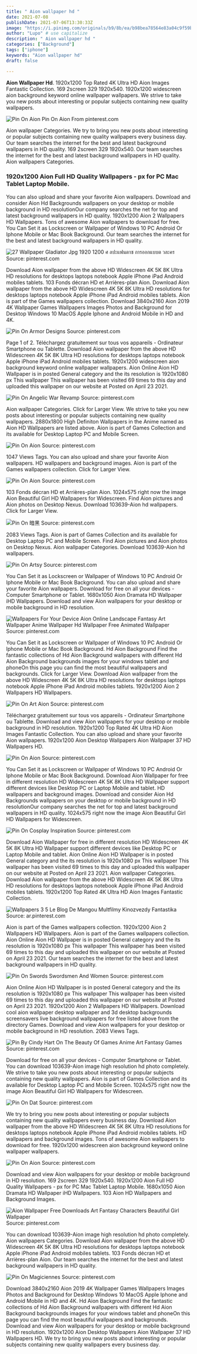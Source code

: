 ```yaml
---
title: " Aion wallpaper hd "
date: 2021-07-08
publishDate: 2021-07-06T13:30:33Z
image: "https://i.pinimg.com/originals/b9/8b/ea/b98bea78564e83a04c9f59b8b3fcc5f7.jpg"
author: "Lupo" # use capitalize
description: " Aion wallpaper hd "
categories: ["Background"]
tags: ["iphone"]
keywords: "Aion wallpaper hd"
draft: false

---
```



**Aion Wallpaper Hd**. 1920x1200 Top Rated 4K Ultra HD Aion Images Fantastic Collection. 169 2screen 329 1920x540. 1920x1200 widescreen aion background keyword online wallpaper wallpapers. We strive to take you new posts about interesting or popular subjects containing new quality wallpapers.

![Pin On Aion](https://i.pinimg.com/originals/c3/a4/ff/c3a4ffd2dab9601c1a5671f42392415b.jpg "Pin On Aion")
Pin On Aion From pinterest.com


Aion wallpaper Categories. We try to bring you new posts about interesting or popular subjects containing new quality wallpapers every business day. Our team searches the internet for the best and latest background wallpapers in HD quality. 169 2screen 329 1920x540. Our team searches the internet for the best and latest background wallpapers in HD quality. Aion wallpapers Categories.

### 1920x1200 Aion Full HD Quality Wallpapers - px for PC Mac Tablet Laptop Mobile.

You can also upload and share your favorite Aion wallpapers. Download and consider Aion Hd Backgrounds wallpapers on your desktop or mobile background in HD resolutionOur company searches the net for top and latest background wallpapers in HD quality. 1920x1200 Aion 2 Wallpapers HD Wallpapers. Tons of awesome Aion wallpapers to download for free. You Can Set it as Lockscreen or Wallpaper of Windows 10 PC Android Or Iphone Mobile or Mac Book Background. Our team searches the internet for the best and latest background wallpapers in HD quality.


![27 Wallpaper Gladiator Jpg 1920 1200 ศ ลปะแฟนตาซ การออกแบบต วละคร](https://i.pinimg.com/originals/38/c9/d9/38c9d91e9889e2999c619790fb86e1d1.jpg "27 Wallpaper Gladiator Jpg 1920 1200 ศ ลปะแฟนตาซ การออกแบบต วละคร")
Source: pinterest.com

Download Aion wallpaper from the above HD Widescreen 4K 5K 8K Ultra HD resolutions for desktops laptops notebook Apple iPhone iPad Android mobiles tablets. 103 Fonds décran HD et Arrières-plan Aion. Download Aion wallpaper from the above HD Widescreen 4K 5K 8K Ultra HD resolutions for desktops laptops notebook Apple iPhone iPad Android mobiles tablets. Aion is part of the Games wallpapers collection. Download 3840x2160 Aion 2019 4K Wallpaper Games Wallpapers Images Photos and Background for Desktop Windows 10 MacOS Apple Iphone and Android Mobile in HD and 4K.

![Pin On Armor Designs](https://i.pinimg.com/originals/43/bb/21/43bb21c1f3322b9f4253b23fb3b2cd6e.jpg "Pin On Armor Designs")
Source: pinterest.com

Page 1 of 2. Téléchargez gratuitement sur tous vos appareils - Ordinateur Smartphone ou Tablette. Download Aion wallpaper from the above HD Widescreen 4K 5K 8K Ultra HD resolutions for desktops laptops notebook Apple iPhone iPad Android mobiles tablets. 1920x1200 widescreen aion background keyword online wallpaper wallpapers. Aion Online Aion HD Wallpaper is in posted General category and the its resolution is 1920x1080 px This wallpaper This wallpaper has been visited 69 times to this day and uploaded this wallpaper on our website at Posted on April 23 2021.

![Pin On Angelic War Revamp](https://i.pinimg.com/originals/a3/3b/27/a33b276a657d1b480aa2842f3c8f0862.jpg "Pin On Angelic War Revamp")
Source: pinterest.com

Aion wallpaper Categories. Click for Larger View. We strive to take you new posts about interesting or popular subjects containing new quality wallpapers. 2880x1800 High Definiton Wallpapers in the Anime named as Aion HD Wallpapers are listed above. Aion is part of Games Collection and its available for Desktop Laptop PC and Mobile Screen.

![Pin On Aion](https://i.pinimg.com/originals/c3/a4/ff/c3a4ffd2dab9601c1a5671f42392415b.jpg "Pin On Aion")
Source: pinterest.com

1047 Views Tags. You can also upload and share your favorite Aion wallpapers. HD wallpapers and background images. Aion is part of the Games wallpapers collection. Click for Larger View.

![Pin On Aion](https://i.pinimg.com/originals/8f/bb/62/8fbb62d7233a78e690a7bcfe17d96b67.jpg "Pin On Aion")
Source: pinterest.com

103 Fonds décran HD et Arrières-plan Aion. 1024x575 right now the image Aion Beautiful Girl HD Wallpapers for Widescreen. Find Aion pictures and Aion photos on Desktop Nexus. Download 103639-Aion hd wallpapers. Click for Larger View.

![Pin On 暗黑](https://i.pinimg.com/736x/d2/79/8c/d2798c7bb555d17d8accfa417ed40b13.jpg "Pin On 暗黑")
Source: pinterest.com

2083 Views Tags. Aion is part of Games Collection and its available for Desktop Laptop PC and Mobile Screen. Find Aion pictures and Aion photos on Desktop Nexus. Aion wallpaper Categories. Download 103639-Aion hd wallpapers.

![Pin On Artsy](https://i.pinimg.com/originals/71/74/15/7174157bc12491aab968dc85c3e307b7.jpg "Pin On Artsy")
Source: pinterest.com

You Can Set it as Lockscreen or Wallpaper of Windows 10 PC Android Or Iphone Mobile or Mac Book Background. You can also upload and share your favorite Aion wallpapers. Download for free on all your devices - Computer Smartphone or Tablet. 1680x1050 Aion Dramata HD Wallpaper iHD Wallpapers. Download and view Aion wallpapers for your desktop or mobile background in HD resolution.

![Wallpapers For Your Device Aion Online Landscape Fantasy Art Wallpaper Anime Wallpaper Hd Wallpaper Free Animated Wallpaper](https://i.pinimg.com/736x/39/45/3b/39453bfc24e74088556ce05121cb044a.jpg "Wallpapers For Your Device Aion Online Landscape Fantasy Art Wallpaper Anime Wallpaper Hd Wallpaper Free Animated Wallpaper")
Source: pinterest.com

You Can Set it as Lockscreen or Wallpaper of Windows 10 PC Android Or Iphone Mobile or Mac Book Background. Hd Aion Background Find the fantastic collections of Hd Aion Background wallpapers with different Hd Aion Background backgrounds images for your windows tablet and phoneOn this page you can find the most beautiful wallpapers and backgrounds. Click for Larger View. Download Aion wallpaper from the above HD Widescreen 4K 5K 8K Ultra HD resolutions for desktops laptops notebook Apple iPhone iPad Android mobiles tablets. 1920x1200 Aion 2 Wallpapers HD Wallpapers.

![Pin On Art Aion](https://i.pinimg.com/originals/ef/f8/18/eff818f95b8b985404f1b71f7a8037e9.jpg "Pin On Art Aion")
Source: pinterest.com

Téléchargez gratuitement sur tous vos appareils - Ordinateur Smartphone ou Tablette. Download and view Aion wallpapers for your desktop or mobile background in HD resolution. 1920x1200 Top Rated 4K Ultra HD Aion Images Fantastic Collection. You can also upload and share your favorite Aion wallpapers. 1920x1200 Aion Desktop Wallpapers Aion Wallpaper 37 HD Wallpapers HD.

![Pin On Aion](https://i.pinimg.com/originals/2b/92/64/2b92640b4552c021cae0a02d4ae3a91a.jpg "Pin On Aion")
Source: pinterest.com

You Can Set it as Lockscreen or Wallpaper of Windows 10 PC Android Or Iphone Mobile or Mac Book Background. Download Aion Wallpaper for free in different resolution HD Widescreen 4K 5K 8K Ultra HD Wallpaper support different devices like Desktop PC or Laptop Mobile and tablet. HD wallpapers and background images. Download and consider Aion Hd Backgrounds wallpapers on your desktop or mobile background in HD resolutionOur company searches the net for top and latest background wallpapers in HD quality. 1024x575 right now the image Aion Beautiful Girl HD Wallpapers for Widescreen.

![Pin On Cosplay Inspiration](https://i.pinimg.com/originals/53/01/63/530163d8d152198b158b1c22317b59af.jpg "Pin On Cosplay Inspiration")
Source: pinterest.com

Download Aion Wallpaper for free in different resolution HD Widescreen 4K 5K 8K Ultra HD Wallpaper support different devices like Desktop PC or Laptop Mobile and tablet. Aion Online Aion HD Wallpaper is in posted General category and the its resolution is 1920x1080 px This wallpaper This wallpaper has been visited 69 times to this day and uploaded this wallpaper on our website at Posted on April 23 2021. Aion wallpaper Categories. Download Aion wallpaper from the above HD Widescreen 4K 5K 8K Ultra HD resolutions for desktops laptops notebook Apple iPhone iPad Android mobiles tablets. 1920x1200 Top Rated 4K Ultra HD Aion Images Fantastic Collection.

![Wallpapers 3 5 Le Blog De Mangou Multfilmy Kinozvezdy Fantastika](https://i.pinimg.com/originals/3d/83/20/3d8320c829b1b727fdb16339d2900bfd.jpg "Wallpapers 3 5 Le Blog De Mangou Multfilmy Kinozvezdy Fantastika")
Source: ar.pinterest.com

Aion is part of the Games wallpapers collection. 1920x1200 Aion 2 Wallpapers HD Wallpapers. Aion is part of the Games wallpapers collection. Aion Online Aion HD Wallpaper is in posted General category and the its resolution is 1920x1080 px This wallpaper This wallpaper has been visited 69 times to this day and uploaded this wallpaper on our website at Posted on April 23 2021. Our team searches the internet for the best and latest background wallpapers in HD quality.

![Pin On Swords Swordsmen And Women](https://i.pinimg.com/originals/2e/cc/c1/2eccc160b44521351868e2475e2bb6a5.jpg "Pin On Swords Swordsmen And Women")
Source: pinterest.com

Aion Online Aion HD Wallpaper is in posted General category and the its resolution is 1920x1080 px This wallpaper This wallpaper has been visited 69 times to this day and uploaded this wallpaper on our website at Posted on April 23 2021. 1920x1200 Aion 2 Wallpapers HD Wallpapers. Download cool aion wallpaper desktop wallpaper and 3d desktop backgrounds screensavers live background wallpapers for free listed above from the directory Games. Download and view Aion wallpapers for your desktop or mobile background in HD resolution. 2083 Views Tags.

![Pin By Cindy Hart On The Beauty Of Games Anime Art Fantasy Games](https://i.pinimg.com/originals/99/8d/3f/998d3f76568b7671c6d59167c74ea885.jpg "Pin By Cindy Hart On The Beauty Of Games Anime Art Fantasy Games")
Source: pinterest.com

Download for free on all your devices - Computer Smartphone or Tablet. You can download 103639-Aion image high resolution hd photo completely. We strive to take you new posts about interesting or popular subjects containing new quality wallpapers. Aion is part of Games Collection and its available for Desktop Laptop PC and Mobile Screen. 1024x575 right now the image Aion Beautiful Girl HD Wallpapers for Widescreen.

![Pin On Dat](https://i.pinimg.com/originals/bf/dc/62/bfdc626cc5fe33fdc9b1fe84a58e560d.jpg "Pin On Dat")
Source: pinterest.com

We try to bring you new posts about interesting or popular subjects containing new quality wallpapers every business day. Download Aion wallpaper from the above HD Widescreen 4K 5K 8K Ultra HD resolutions for desktops laptops notebook Apple iPhone iPad Android mobiles tablets. HD wallpapers and background images. Tons of awesome Aion wallpapers to download for free. 1920x1200 widescreen aion background keyword online wallpaper wallpapers.

![Pin On Aion](https://i.pinimg.com/736x/7b/74/14/7b74149ba46f22df114bd44308958e2d.jpg "Pin On Aion")
Source: pinterest.com

Download and view Aion wallpapers for your desktop or mobile background in HD resolution. 169 2screen 329 1920x540. 1920x1200 Aion Full HD Quality Wallpapers - px for PC Mac Tablet Laptop Mobile. 1680x1050 Aion Dramata HD Wallpaper iHD Wallpapers. 103 Aion HD Wallpapers and Background Images.

![Aion Wallpaper Free Downloads Art Fantasy Characters Beautiful Girl Wallpaper](https://i.pinimg.com/originals/92/90/7e/92907e3778f712cea199a8737119d871.jpg "Aion Wallpaper Free Downloads Art Fantasy Characters Beautiful Girl Wallpaper")
Source: pinterest.com

You can download 103639-Aion image high resolution hd photo completely. Aion wallpapers Categories. Download Aion wallpaper from the above HD Widescreen 4K 5K 8K Ultra HD resolutions for desktops laptops notebook Apple iPhone iPad Android mobiles tablets. 103 Fonds décran HD et Arrières-plan Aion. Our team searches the internet for the best and latest background wallpapers in HD quality.

![Pin On Magiciennes](https://i.pinimg.com/originals/b9/8b/ea/b98bea78564e83a04c9f59b8b3fcc5f7.jpg "Pin On Magiciennes")
Source: pinterest.com

Download 3840x2160 Aion 2019 4K Wallpaper Games Wallpapers Images Photos and Background for Desktop Windows 10 MacOS Apple Iphone and Android Mobile in HD and 4K. Hd Aion Background Find the fantastic collections of Hd Aion Background wallpapers with different Hd Aion Background backgrounds images for your windows tablet and phoneOn this page you can find the most beautiful wallpapers and backgrounds. Download and view Aion wallpapers for your desktop or mobile background in HD resolution. 1920x1200 Aion Desktop Wallpapers Aion Wallpaper 37 HD Wallpapers HD. We try to bring you new posts about interesting or popular subjects containing new quality wallpapers every business day.

